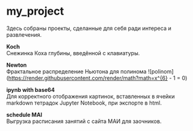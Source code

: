 # my_project
Здесь собраны проекты, сделанные для себя ради интереса и развлечения.

**Koch**  
Снежинка Коха глубины, введённой с клавиатуры.  

**Newton**  
Фрактальное распределение Ньютона для полинома ![polinom](https://render.githubusercontent.com/render/math?math=x^{6} - 1 = 0)

**ipynb with base64**  
Для корректного отображения картинок, вставленных в ячейки markdown тетрадок Jupyter Notebook, при экспорте в html.  

**schedule MAI**  
Выгрузка расписания занятий с сайта МАИ для заочников.
